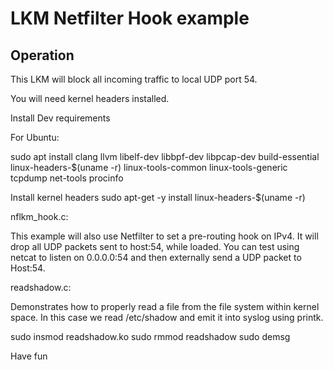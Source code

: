 # LKM Netfilter Hook example


## Operation
This LKM will block all incoming traffic to local UDP port 54.

You will need kernel headers installed. 

Install Dev requirements

For Ubuntu:

sudo apt install clang llvm libelf-dev libbpf-dev libpcap-dev build-essential linux-headers-$(uname -r) linux-tools-common linux-tools-generic tcpdump net-tools procinfo

Install kernel headers
sudo apt-get -y install linux-headers-$(uname -r)

nflkm_hook.c:

This example will also use Netfilter to set a pre-routing hook on IPv4. It will drop all UDP packets sent
to host:54, while loaded. You can test using netcat to listen on 0.0.0.0:54 and then externally send a UDP 
packet to Host:54. 

readshadow.c:

Demonstrates how to properly read a file from the file system within kernel space. In this case we read
/etc/shadow and emit it into syslog using printk.

sudo  insmod readshadow.ko
sudo rmmod readshadow
sudo demsg


Have fun

